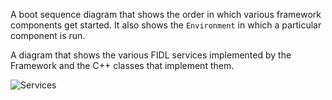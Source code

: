 A boot sequence diagram that shows the order in which various framework
components get started. It also shows the `Environment` in which a
particular component is run.

A diagram that shows the various FIDL services implemented by the Framework and
the C++ classes that implement them.

![Services](images/services.png)

